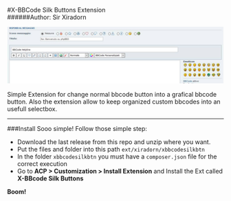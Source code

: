 #X-BBCode Silk Buttons Extension  
######Author: Sir Xiradorn

![Screen][img]

Simple Extension for change normal bbcode button into a grafical bbcode button. Also the extension allow to keep organized custom bbcodes into an usefull selectbox.  

----

###Install
Sooo simple! Follow those simple step:
* Download the last release from this repo and unzip where you want.  
* Put the files and folder into this path `ext/xiradorn/xbbcodesilkbtn`  
* In the folder `xbbcodesilkbtn` you must have a `composer.json` file for the correct execution  
* Go to **ACP > Customization > Install Extension** and Install the Ext called **X-BBcode Silk Buttons**  

**Boom!**  

[img]: contrib/screen.jpg "Screen Image"